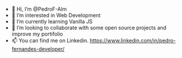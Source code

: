 - 👋 Hi, I’m @PedroF-Alm
- 👀 I’m interested in Web Development
- 🌱 I’m currently learning Vanilla JS
- 💞️ I’m looking to collaborate with some open source projects and improve my portifolio
- 📫 You can find me on Linkedin. https://www.linkedin.com/in/pedro-fernandes-developer/

<!---
PedroF-Alm/PedroF-Alm is a ✨ special ✨ repository because its `README.md` (this file) appears on your GitHub profile.
You can click the Preview link to take a look at your changes.
--->
